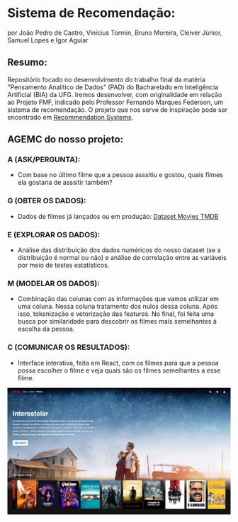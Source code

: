 # Sistema de Recomendação:
por João Pedro de Castro, Vinícius Tormin, Bruno Moreira, Cleiver Júnior, Samuel Lopes e Igor Aguiar

## Resumo:
Repositório focado no desenvolvimento do trabalho final da matéria "Pensamento Analítico de Dados" (PAD) do Bacharelado em Inteligência Artificial (BIA) da UFG. Iremos desenvolver, com originalidade em relação ao Projeto FMF, indicado pelo Professor Fernando Marques Federson, um sistema de recomendação. O projeto que nos serve de inspiração pode ser encontrado em [Recommendation Systems](https://github.com/PrateekCoder/Recommendation-Systems).

## AGEMC do nosso projeto:

### A (ASK/PERGUNTA):
- Com base no último filme que a pessoa asssitiu e gostou, quais filmes ela gostaria de asssitir também?

### G (OBTER OS DADOS):
- Dados de filmes já lançados ou em produção: [Dataset Movies TMDB](https://www.kaggle.com/datasets/asaniczka/tmdb-movies-dataset-2023-930k-movies)

### E (EXPLORAR OS DADOS):
- Análise das distribuição dos dados numéricos do nosso dataset (se a distribuição é normal ou não) e análise de correlação entre as variáveis por meio de testes estatísticos. 

### M (MODELAR OS DADOS):
- Combinação das colunas com as informações que vamos utilizar em uma coluna. Nessa coluna tratamento dos nulos dessa coluna. Após isso, tokenização e vetorização das features. No final, foi feita uma busca por similaridade para descobrir os filmes mais semelhantes à escolha da pessoa.

### C (COMUNICAR OS RESULTADOS):
- Interface interativa, feita em React, com os filmes para que a pessoa possa escolher o filme e veja quais são os filmes semelhantes a esse filme. 

![Imagem exemplo front](image.png "Imagem que ilustra a tela da interface interativa.")